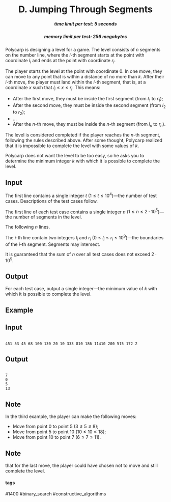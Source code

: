 <h1 style='text-align: center;'> D. Jumping Through Segments</h1>

<h5 style='text-align: center;'>time limit per test: 5 seconds</h5>
<h5 style='text-align: center;'>memory limit per test: 256 megabytes</h5>

Polycarp is designing a level for a game. The level consists of $n$ segments on the number line, where the $i$-th segment starts at the point with coordinate $l_i$ and ends at the point with coordinate $r_i$.

The player starts the level at the point with coordinate $0$. In one move, they can move to any point that is within a distance of no more than $k$. After their $i$-th move, the player must land within the $i$-th segment, that is, at a coordinate $x$ such that $l_i \le x \le r_i$. This means:

* After the first move, they must be inside the first segment (from $l_1$ to $r_1$);
* After the second move, they must be inside the second segment (from $l_2$ to $r_2$);
* ...
* After the $n$-th move, they must be inside the $n$-th segment (from $l_n$ to $r_n$).

The level is considered completed if the player reaches the $n$-th segment, following the rules described above. After some thought, Polycarp realized that it is impossible to complete the level with some values of $k$.

Polycarp does not want the level to be too easy, so he asks you to determine the minimum integer $k$ with which it is possible to complete the level.

## Input

The first line contains a single integer $t$ ($1 \le t \le 10^4$)—the number of test cases. Descriptions of the test cases follow.

The first line of each test case contains a single integer $n$ ($1 \le n \le 2 \cdot 10^5$)—the number of segments in the level.

The following $n$ lines.

The $i$-th line contain two integers $l_i$ and $r_i$ ($0 \le l_i \le r_i \le 10^9$)—the boundaries of the $i$-th segment. Segments may intersect.

It is guaranteed that the sum of $n$ over all test cases does not exceed $2 \cdot 10^5$.

## Output

For each test case, output a single integer—the minimum value of $k$ with which it is possible to complete the level.

## Example

## Input


```

451 53 45 68 100 130 20 10 333 810 186 11410 200 515 172 2
```
## Output


```

7
0
5
13

```
## Note

In the third example, the player can make the following moves:

* Move from point $0$ to point $5$ ($3 \le 5 \le 8$);
* Move from point $5$ to point $10$ ($10 \le 10 \le 18$);
* Move from point $10$ to point $7$ ($6 \le 7 \le 11$).

## Note

 that for the last move, the player could have chosen not to move and still complete the level.



#### tags 

#1400 #binary_search #constructive_algorithms 